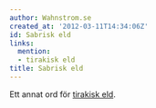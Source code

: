 ```yaml
---
author: Wahnstrom.se
created_at: '2012-03-11T14:34:06Z'
id: Sabrisk eld
links:
  mention:
  - tirakisk eld
title: Sabrisk eld
---
```


Ett annat ord för [tirakisk eld].

  [tirakisk eld]: tirakisk_eld